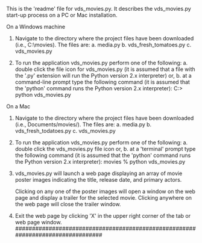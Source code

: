 This is the 'readme' file for vds_movies.py. It describes the vds_movies.py start-up process on a PC or Mac installation.

On a Windows machine
1. Navigate to the directory where the project files have been downloaded (i.e.,
   C:\movies\). The files are:
      a. media.py
      b. vds_fresh_tomatoes.py
      c. vds_movies.py

2. To run the application vds_movies.py perform one of the following:
   a. double click the file icon for vds_movies.py (it is assumed that
      a file with the '.py' extension will run the Python version 2.x interpreter)
   or,
   b. at a command-line prompt type the following command (it is assumed that
      the 'python' command runs the Python version 2.x interpreter):
      C:\> python vds_movies.py

On a Mac
1. Navigate to the directory where the project files have been downloaded (i.e.,
   Documents/movies/). The files are:
      a. media.py
      b. vds_fresh_todatoes.py
      c. vds_movies.py

2. To run the application vds_movies.py perform one of the following:
   a. double click the vds_movies.py file icon
   or,
   b. at a 'terminal' prompt type the following command (it is assumed that
      the 'python' command runs the Python version 2.x interpreter):
      movies % python vds_movies.py

3. vds_movies.py will launch a web page displaying an array of movie poster images indicating the title, release date, and primary actors.

   Clicking on any one of the poster images will open a window on the web page and display a trailer for the selected movie. Clicking anywhere on the web page will close the trailer window.

4. Exit the web page by clicking 'X' in the upper right corner of the tab or web
   page window.
################################################################################

